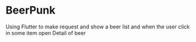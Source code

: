 # BeerPunk
Using Flutter to make request and show a beer list and when the user click in some item open Detail of beer 
